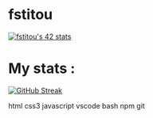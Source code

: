 # fstitou


[![fstitou's 42 stats](https://badge.mediaplus.ma/binary/fstitou?1337Badge=off)](https://github.com/oakoudad/badge42)


# My stats : 

[![GitHub Streak](https://streak-stats.demolab.com/?user=fahiid33&theme=highcontrast)](https://git.io/streak-stats)



 html css3 javascript vscode bash npm git 

